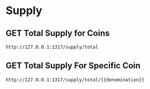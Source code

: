 # Supply

## GET Total Supply for Coins

```
http://127.0.0.1:1317/supply/total
```

## GET Total Supply For Specific Coin

```
http://127.0.0.1:1317/supply/total/{{denomination}}
```
